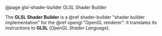 @page glsl-shader-builder GLSL Shader Builder

The **GLSL Shader Builder** is a 
@ref shader-builder "shader builder implementation" for the
@ref opengl "OpenGL renderer". It translates its instructions to **GLSL**
(_OpenGL Shader Language_).
